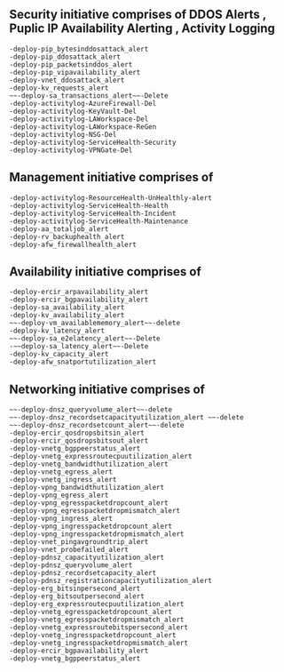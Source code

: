 ## Security initiative comprises of DDOS Alerts , Puplic IP Availability Alerting , Activity Logging

    -deploy-pip_bytesinddosattack_alert
    -deploy-pip_ddosattack_alert
    -deploy-pip_packetsinddos_alert
    -deploy-pip_vipavailability_alert
    -deploy-vnet_ddosattack_alert
    -deploy-kv_requests_alert
    ~~-deploy-sa_transactions_alert~~-Delete
    -deploy-activitylog-AzureFirewall-Del
    -deploy-activitylog-KeyVault-Del
    -deploy-activitylog-LAWorkspace-Del
    -deploy-activitylog-LAWorkspace-ReGen
    -deploy-activitylog-NSG-Del
    -deploy-activitylog-ServiceHealth-Security
    -deploy-activitylog-VPNGate-Del

## Management initiative comprises of

    -deploy-activitylog-ResourceHealth-UnHealthly-alert
    -deploy-activitylog-ServiceHealth-Health
    -deploy-activitylog-ServiceHealth-Incident
    -deploy-activitylog-ServiceHealth-Maintenance
    -deploy-aa_totaljob_alert
    -deploy-rv_backuphealth_alert
    -deploy-afw_firewallhealth_alert

## Availability initiative comprises of

    -deploy-ercir_arpavailability_alert
    -deploy-ercir_bgpavailability_alert
    -deploy-sa_availability_alert
    -deploy-kv_availability_alert
    ~~-deploy-vm_availablememory_alert~~-delete
    -deploy-kv_latency_alert
    ~~-deploy-sa_e2elatency_alert~~-Delete
    -~~deploy-sa_latency_alert~~-Delete
    -deploy-kv_capacity_alert
    -deploy-afw_snatportutilization_alert

## Networking initiative comprises of
    ~~-deploy-dnsz_queryvolume_alert~~-delete
    ~~-deploy-dnsz_recordsetcapacityutilization_alert ~~-delete
    ~~-deploy-dnsz_recordsetcount_alert~~-delete
    -deploy-ercir_qosdropsbitsin_alert
    -deploy-ercir_qosdropsbitsout_alert
    -deploy-vnetg_bgppeerstatus_alert
    -deploy-vnetg_expressroutecpuutilization_alert
    -deploy-vnetg_bandwidthutilization_alert
    -deploy-vnetg_egress_alert
    -deploy-vnetg_ingress_alert
    -deploy-vpng_bandwidthutilization_alert
    -deploy-vpng_egress_alert
    -deploy-vpng_egresspacketdropcount_alert
    -deploy-vpng_egresspacketdropmismatch_alert
    -deploy-vpng_ingress_alert
    -deploy-vpng_ingresspacketdropcount_alert
    -deploy-vpng_ingresspacketdropmismatch_alert
    -deploy-vnet_pingavgroundtrip_alert
    -deploy-vnet_probefailed_alert
    -deploy-pdnsz_capacityutilization_alert
    -deploy-pdnsz_queryvolume_alert
    -deploy-pdnsz_recordsetcapacity_alert
    -deploy-pdnsz_registrationcapacityutilization_alert
    -deploy-erg_bitsinpersecond_alert
    -deploy-erg_bitsoutpersecond_alert
    -deploy-erg_expressroutecpuutilization_alert
    -deploy-vnetg_egresspacketdropcount_alert
    -deploy-vnetg_egresspacketdropmismatch_alert
    -deploy-vnetg_expressroutebitspersecond_alert
    -deploy-vnetg_ingresspacketdropcount_alert
    -deploy-vnetg_ingresspacketdropmismatch_alert
    -deploy-ercir_bgpavailability_alert
    -deploy-vnetg_bgppeerstatus_alert

